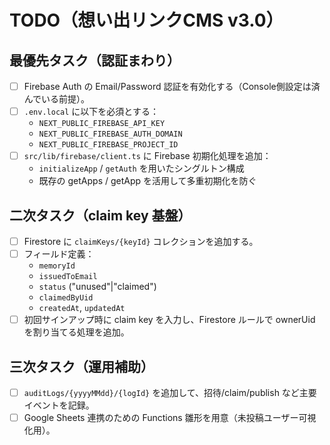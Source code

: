 # TODO（想い出リンクCMS v3.0）

## 最優先タスク（認証まわり）
- [ ] Firebase Auth の Email/Password 認証を有効化する（Console側設定は済んでいる前提）。
- [ ] `.env.local` に以下を必須とする：
  - `NEXT_PUBLIC_FIREBASE_API_KEY`
  - `NEXT_PUBLIC_FIREBASE_AUTH_DOMAIN`
  - `NEXT_PUBLIC_FIREBASE_PROJECT_ID`
- [ ] `src/lib/firebase/client.ts` に Firebase 初期化処理を追加：
  - `initializeApp` / `getAuth` を用いたシングルトン構成
  - 既存の getApps / getApp を活用して多重初期化を防ぐ

## 二次タスク（claim key 基盤）
- [ ] Firestore に `claimKeys/{keyId}` コレクションを追加する。
- [ ] フィールド定義：
  - `memoryId`
  - `issuedToEmail`
  - `status` ("unused"|"claimed")
  - `claimedByUid`
  - `createdAt`, `updatedAt`
- [ ] 初回サインアップ時に claim key を入力し、Firestore ルールで ownerUid を割り当てる処理を追加。

## 三次タスク（運用補助）
- [ ] `auditLogs/{yyyyMMdd}/{logId}` を追加して、招待/claim/publish など主要イベントを記録。
- [ ] Google Sheets 連携のための Functions 雛形を用意（未投稿ユーザー可視化用）。
